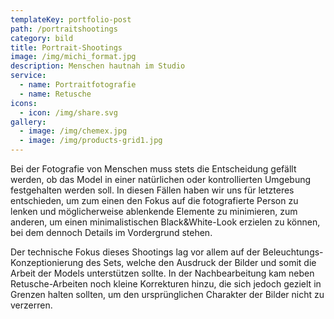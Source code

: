 ```yaml
---
templateKey: portfolio-post
path: /portraitshootings
category: bild
title: Portrait-Shootings
image: /img/michi_format.jpg
description: Menschen hautnah im Studio
service:
  - name: Portraitfotografie
  - name: Retusche
icons:
  - icon: /img/share.svg
gallery:
  - image: /img/chemex.jpg
  - image: /img/products-grid1.jpg
---
```

Bei der Fotografie von Menschen muss stets die Entscheidung gefällt werden, ob das Model in einer natürlichen oder kontrollierten Umgebung festgehalten werden soll. In diesen Fällen haben wir uns für letzteres entschieden, um zum einen den Fokus auf die fotografierte Person zu lenken und möglicherweise ablenkende Elemente zu minimieren, zum anderen, um einen minimalistischen Black&White-Look erzielen zu können, bei dem dennoch Details im Vordergrund stehen.

Der technische Fokus dieses Shootings lag vor allem auf der Beleuchtungs-Konzeptionierung des Sets, welche den Ausdruck der Bilder und somit die Arbeit der Models unterstützen sollte. In der Nachbearbeitung kam neben Retusche-Arbeiten noch kleine Korrekturen hinzu, die sich jedoch gezielt in Grenzen halten sollten, um den ursprünglichen Charakter der Bilder nicht zu verzerren.
